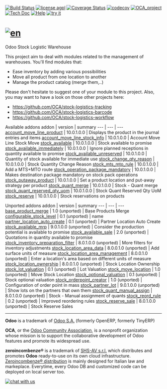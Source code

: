 [![Build Status](https://travis-ci.org/zeroincombenze/stock-logistics-warehouse.svg?branch=10.0)](https://travis-ci.org/zeroincombenze/stock-logistics-warehouse)
[![license agpl](https://img.shields.io/badge/licence-AGPL--3-blue.svg)](http://www.gnu.org/licenses/agpl-3.0.html)
[![Coverage Status](https://coveralls.io/repos/github/zeroincombenze/stock-logistics-warehouse/badge.svg?branch=10.0)](https://coveralls.io/github/zeroincombenze/stock-logistics-warehouse?branch=10.0)
[![codecov](https://codecov.io/gh/zeroincombenze/stock-logistics-warehouse/branch/10.0/graph/badge.svg)](https://codecov.io/gh/zeroincombenze/stock-logistics-warehouse/branch/10.0)
[![OCA_project](http://www.zeroincombenze.it/wp-content/uploads/ci-ct/prd/button-oca-10.svg)](https://github.com/OCA/stock-logistics-warehouse/tree/10.0)
[![Tech Doc](http://www.zeroincombenze.it/wp-content/uploads/ci-ct/prd/button-docs-10.svg)](http://wiki.zeroincombenze.org/en/Odoo/10.0/dev)
[![Help](http://www.zeroincombenze.it/wp-content/uploads/ci-ct/prd/button-help-10.svg)](http://wiki.zeroincombenze.org/en/Odoo/10.0/man/LO)
[![try it](http://www.zeroincombenze.it/wp-content/uploads/ci-ct/prd/button-try-it-10.svg)](http://erp10.zeroincombenze.it)


[![en](http://www.shs-av.com/wp-content/en_US.png)](http://wiki.zeroincombenze.org/it/Odoo/7.0/man)
================================================================================================

Odoo Stock Logistic Warehouse


This project aim to deal with modules related to the management of warehouses. You'll find modules that:

 - Ease inventory by adding various possibilities
 - Move all product from one location to another
 - Manage the product catalog (merge them,..)

Please don't hesitate to suggest one of your module to this project. Also, you may want to have a look on those other projects here:

 - https://github.com/OCA/stock-logistics-tracking
 - https://github.com/OCA/stock-logistics-barcode
 - https://github.com/OCA/stock-logistics-workflow

[//]: # (addons)

Available addons
addon | version | summary
--- | --- | ---
[account_move_line_product](account_move_line_product/) | 10.0.1.0.0 | Displays the product in the journal entries and items
[account_move_line_stock_info](account_move_line_stock_info/) | 10.0.1.0.0 | Account Move Line Stock Move
[stock_available](stock_available/) | 10.0.1.0.0 | Stock available to promise
[stock_available_immediately](stock_available_immediately/) | 10.0.1.0.0 | Ignore planned receptions in quantity available to promise
[stock_available_unreserved](stock_available_unreserved/) | 10.0.1.0.0 | Quantity of stock available for immediate use
[stock_change_qty_reason](stock_change_qty_reason/) | 10.0.1.0.0 | Stock Quantity Change Reason
[stock_mts_mto_rule](stock_mts_mto_rule/) | 10.0.1.0.0 | Add a MTS+MTO route
[stock_operation_package_mandatory](stock_operation_package_mandatory/) | 10.0.1.0.0 | Makes destination package mandatory on stock pack operations
[stock_putaway_product](stock_putaway_product/) | 10.0.1.0.0 | Set a product location and put-away strategy per product
[stock_quant_merge](stock_quant_merge/) | 10.0.1.0.0 | Stock - Quant merge
[stock_quant_reserved_qty_uom](stock_quant_reserved_qty_uom/) | 10.0.1.0.0 | Stock Quant Reserved Qty UoM
[stock_reserve](stock_reserve/) | 10.0.1.0.0 | Stock reservations on products


Unported addons
addon | version | summary
--- | --- | ---
[base_product_merge](base_product_merge/) | 1.0 (unported) | Base Products Merge
[configurable_stock_level](configurable_stock_level/) | 0.1 (unported) | name
[partner_location_auto_create](partner_location_auto_create/) | 0.1 (unported) | Partner Location Auto Create
[stock_available_mrp](stock_available_mrp/) | 9.0.1.0.0 (unported) | Consider the production potential is available to promise
[stock_available_sale](stock_available_sale/) | 2.0 (unported) | Quotations in quantity available to promise
[stock_inventory_preparation_filter](stock_inventory_preparation_filter/) | 8.0.1.0.0 (unported) | More filters for inventory adjustments
[stock_location_area_data](stock_location_area_data/) | 8.0.0.1.0 (unported) | Add surface units of measure
[stock_location_area_management](stock_location_area_management/) | 8.0.0.1.0 (unported) | Enter a location's area based on different units of measure
[stock_location_ownership](stock_location_ownership/) | 8.0.0.1.0 (unported) | Stock Location Ownership
[stock_lot_valuation](stock_lot_valuation/) | 0.1 (unported) | Lot Valuation
[stock_move_location](stock_move_location/) | 1.0 (unported) | Move Stock Location
[stock_optional_valuation](stock_optional_valuation/) | 0.1 (unported) | Stock optional valuation
[stock_orderpoint_creator](stock_orderpoint_creator/) | 1.0 (unported) | Configuration of order point in mass
[stock_partner_lot](stock_partner_lot/) | 9.0.1.0.0 (unported) | Show lots on the partners that own them
[stock_quant_manual_assign](stock_quant_manual_assign/) | 8.0.1.0.0 (unported) | Stock - Manual assignment of quants
[stock_reord_rule](stock_reord_rule/) | 0.2 (unported) | Improved reordering rules
[stock_reserve_sale](stock_reserve_sale/) | 8.0.1.0.0 (unported) | Stock Reserve Sales

[//]: # (end addons)

[//]: # (copyright)

----

**Odoo** is a trademark of [Odoo S.A.](https://www.odoo.com/) (formerly OpenERP, formerly TinyERP)

**OCA**, or the [Odoo Community Association](http://odoo-community.org/), is a nonprofit organization whose
mission is to support the collaborative development of Odoo features and
promote its widespread use.

**zeroincombenze®** is a trademark of [SHS-AV s.r.l.](http://www.shs-av.com/)
which distributes and promotes **Odoo** ready-to-use on its own cloud infrastructure.
[Zeroincombenze® distribution](http://wiki.zeroincombenze.org/en/Odoo)
is mainly designed for Italian law and markeplace.
Everytime, every Odoo DB and customized code can be deployed on local server too.

[//]: # (end copyright)

[![chat with us](https://www.shs-av.com/wp-content/chat_with_us.gif)](https://tawk.to/85d4f6e06e68dd4e358797643fe5ee67540e408b)
